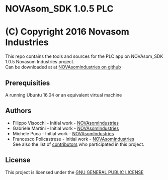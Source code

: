 # NOVAsom_SDK 1.0.5 PLC
# (C) Copyright 2016 Novasom Industries
This repo contains the tools and sources for the PLC app on NOVAsom_SDK 1.0.5 Novasom Industries 
project.  
Can be downloaded at at [NOVAsomIndustries on github](https://novasomindustries.github.io/Doc/)

## Prerequisities
A running Ubuntu 16.04 or an equivalent virtual machine

## Authors
* Filippo Visocchi 	 - Initial work - [NOVAsomIndustries](http://www.novasomindustries.com)  
* Gabriele Martini 	 - Initial work - [NOVAsomIndustries](http://www.novasomindustries.com)  
* Michele Puca     	 - Initial work - [NOVAsomIndustries](http://www.novasomindustries.com)  
* Francesco Policastrese - Initial work - [NOVAsomIndustries](http://www.novasomindustries.com)  
See also the list of [contributors](https://github.com/NovasomIndustries/Doc/blob/master/contributors) who participated in this project.

## License
This project is licensed under the [GNU GENERAL PUBLIC LICENSE ](https://github.com/NovasomIndustries/Doc/blob/master/LICENSE.md)

